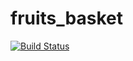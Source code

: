 # fruits_basket
[![Build Status](https://app.travis-ci.com/Cekiso/fruits_basket.svg?branch=main)](https://app.travis-ci.com/Cekiso/fruits_basket)

